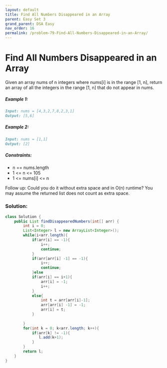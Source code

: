 ```yaml
---
layout: default
title: Find All Numbers Disappeared in an Array
parent: Easy Set 3
grand_parent: DSA Easy
nav_order: 16
permalink: /problem-79-Find-All-Numbers-Disappeared-in-an-Array/
---
```

# Find All Numbers Disappeared in an Array

Given an array nums of n integers where nums[i] is in the range [1, n], return an array of all the integers in the range [1, n] that do not appear in nums.

##### Example 1:
```markdown
Input: nums = [4,3,2,7,8,2,3,1]
Output: [5,6]
```
##### Example 2:
```markdown
Input: nums = [1,1]
Output: [2]
```
##### Constraints:

* n == nums.length
* 1 <= n <= 105
* 1 <= nums[i] <= n

Follow up: Could you do it without extra space and in O(n) runtime? You may assume the returned list does not count as extra space.

### Solution:
```java
class Solution {
    public List findDisappearedNumbers(int[] arr) {
        int i = 0;
        List<Integer> l = new ArrayList<Integer>();
        while(i<arr.length){
            if(arr[i] == -1){
                i++;
                continue;
            }
            if(arr[arr[i] -1] == -1){
                i++;
                continue;
            }else
            if(arr[i] == i+1){
                arr[i] = -1;
                i++;
            }
            else{
                int t = arr[arr[i]-1];
                arr[arr[i] -1] = -1;
                arr[i] = t;
            }
            
        }
        for(int k = 0; k<arr.length; k++){
            if(arr[k] != -1){
               l.add(k+1); 
            }
        }
        return l;
    }
}
```